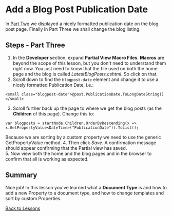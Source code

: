 # Add a Blog Post Publication Date

In [Part Two](part-2.md) we displayed a nicely formatted publication date on the blog post page.
Finally in Part Three we shall change the blog listing.

## Steps - Part Three
1. In the **Developer** section, expand **Partial View Macro Files**.  **Macros** are beyond the scope of this lesson, but you don't need to understand them right now.  You just need to know that the file used on both the home page and the blog is called *LatestBlogPosts.cshtml*.  So click on that.
2. Scroll down to find the `blogpost-date` element and change it to use a nicely formatted Publication Date, i.e.:
```
<small class="blogpost-date">@post.PublicationDate.ToLongDateString()</small>
```
3. Scroll further back up the page to where we get the blog posts (as the **Children** of this page).  Change this to:
```
var blogposts = startNode.Children.OrderByDescending(x => x.GetPropertyValue<DateTime>("PublicationDate")).ToList();
```
Because we are sorting by a custom property we need to use the generic GetPropertyValue method.
4. Then click *Save*. A confirmation message should appear confirming that the Partial view has saved.  
5. Now view both the home and the blog pages and in the browser to confirm that all is working as expected.

## Summary
Nice job! In this lesson you've learned what a **Document Type** is and how to add a new Property to a document type, and how to change templates and sort by custom Properties.

[Back to Lessons](../index.md)
